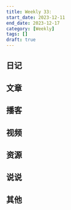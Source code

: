 ```yaml
---
title: Weekly 33: 
start_date: 2023-12-11
end_date: 2023-12-17
category: [Weekly]
tags: []
draft: true
---
```

## 日记
## 文章
## 播客
## 视频
## 资源
## 说说
## 其他
